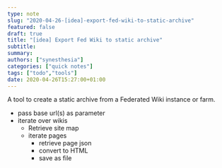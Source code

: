 ```yaml
---
type: note
slug: "2020-04-26-[idea]-export-fed-wiki-to-static-archive"
featured: false
draft: true
title: "[idea] Export Fed Wiki to static archive"
subtitle: 
summary: 
authors: ["synesthesia"]
categories: ["quick notes"]
tags: ["todo","tools"]
date: 2020-04-26T15:27:00+01:00
---
```


A tool to create a static archive from a Federated Wiki instance or farm.

- pass base url(s) as parameter
- iterate over wikis
  - Retrieve site map
  - iterate pages
    - retrieve page json
    - convert to HTML
    - save as file

